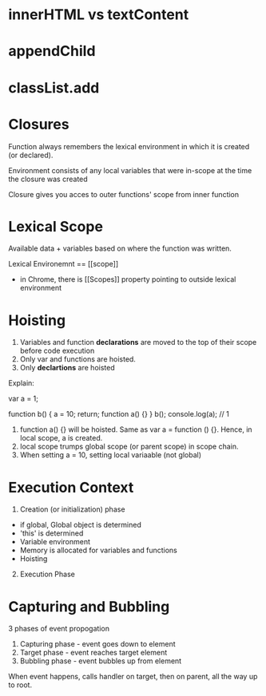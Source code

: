 # innerHTML vs textContent

# appendChild

# classList.add

# Closures

Function always remembers the lexical environment in which it is created (or declared).

Environment consists of any local variables that were in-scope at the time the closure was created

Closure gives you acces to outer functions' scope from inner function

# Lexical Scope

Available data + variables based on where the function was written.

Lexical Environemnt == [[scope]]

- in Chrome, there is [[Scopes]] property pointing to outside lexical environment

# Hoisting

1. Variables and function **declarations** are moved to the top of their scope before code execution
2. Only var and functions are hoisted.
3. Only **declartions** are hoisted

Explain:

var a = 1;

function b() {
a = 10;
return;
function a() {}
}
b();
console.log(a); // 1

1.  function a() {} will be hoisted. Same as var a = function () {}. Hence, in local scope, a is created.
2.  local scope trumps global scope (or parent scope) in scope chain.
3.  When setting a = 10, setting local variaable (not global)

# Execution Context

1.  Creation (or initialization) phase

- if global, Global object is determined
- 'this' is determined
- Variable environment
- Memory is allocated for variables and functions
- Hoisting

2.  Execution Phase

# Capturing and Bubbling

3 phases of event propogation

1. Capturing phase - event goes down to element
2. Target phase - event reaches target element
3. Bubbling phase - event bubbles up from element

When event happens, calls handler on target, then on parent, all the way up to root.

